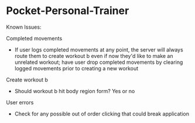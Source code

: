 # Pocket-Personal-Trainer
Known Issues: 

Completed movements
- If user logs completed movements at any point, the server will always route them to create workout b even if now they'd like to make an unrelated workout; have user drop completed movements by clearing logged movements prior to creating a new workout

Create workout b
- Should workout b hit body region form? Yes or no

User errors
- Check for any possible out of order clicking that could break application
